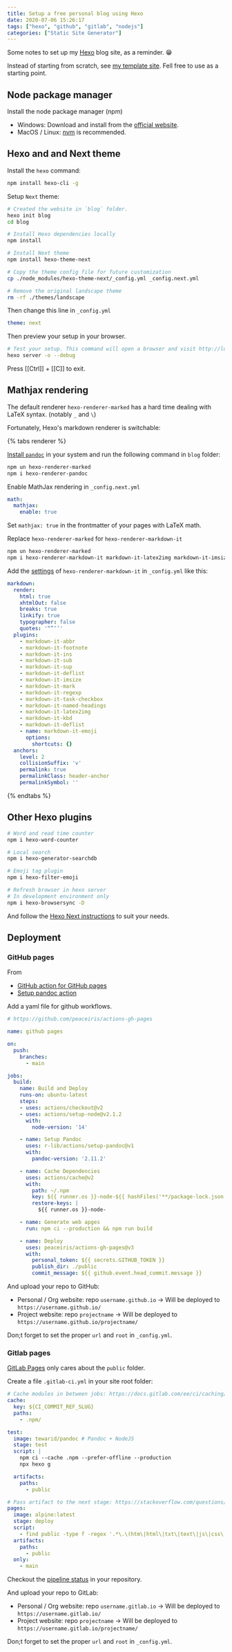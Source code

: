 ```yaml
---
title: Setup a free personal blog using Hexo
date: 2020-07-06 15:26:17
tags: ["hexo", "github", "gitlab", "nodejs"]
categories: ["Static Site Generator"]
---
```


Some notes to set up my [Hexo](https://hexo.io/) blog site, as a reminder. 😁

Instead of starting from scratch, see [my template site](https://github.com/NTUMitoLab/site-hexo-next). Fell free to use as a starting point.

<!-- more -->

## Node package manager

Install the node package manager (npm)

- Windows: Download and install from the [official website](https://nodejs.org/en/download/).
- MacOS / Linux: [nvm](https://github.com/nvm-sh/nvm) is recommended.

## Hexo and and Next theme

Install the `hexo` command:

```bash
npm install hexo-cli -g
```

Setup `Next` theme:

```bash
# Created the website in `blog` folder.
hexo init blog
cd blog

# Install Hexo dependencies locally
npm install

# Install Next theme
npm install hexo-theme-next

# Copy the theme config file for future customization
cp ./node_modules/hexo-theme-next/_config.yml _config.next.yml

# Remove the original landscape theme
rm -rf ./themes/landscape
```

Then change this line in `_config.yml`

```yml _config.yml
theme: next
```

Then preview your setup in your browser.

```bash
# Test your setup. This command will open a browser and visit http://localhost:4000. Ctrl+C to exit
hexo server -o --debug
```

Press [[Ctrl]] + [[C]] to exit.

## Mathjax rendering

The default renderer `hexo-renderer-marked` has a hard time dealing with LaTeX syntax. (notably `_` and `\`)

Fortunately, Hexo's markdown renderer is switchable:

{% tabs renderer %}
<!-- tab pandoc renderer -->

[Install `pandoc`](https://pandoc.org/installing.html) in your system and run the following command in `blog` folder:

```bash
npm un hexo-renderer-marked
npm i hexo-renderer-pandoc
```

Enable MathJax rendering in `_config.next.yml`

```yml _config.next.yml
math:
  mathjax:
    enable: true
```

Set `mathjax: true` in the frontmatter of your pages with LaTeX math.

<!-- endtab -->

<!-- tab markdown-it renderer -->

Replace `hexo-renderer-marked` for `hexo-renderer-markdown-it`

```bash
npm un hexo-renderer-marked
npm i hexo-renderer-markdown-it markdown-it-latex2img markdown-it-imsize markdown-it-named-headings markdown-it-regexp markdown-it-task-checkbox markdown-it-kbd
```

Add the [settings](https://github.com/hexojs/hexo-renderer-markdown-it/wiki/Advanced-Configuration) of `hexo-renderer-markdown-it` in `_config.yml` like this:

```yml _config.yml
markdown:
  render:
    html: true
    xhtmlOut: false
    breaks: true
    linkify: true
    typographer: false
    quotes: '“”‘’'
  plugins:
    - markdown-it-abbr
    - markdown-it-footnote
    - markdown-it-ins
    - markdown-it-sub
    - markdown-it-sup
    - markdown-it-deflist
    - markdown-it-imsize
    - markdown-it-mark
    - markdown-it-regexp
    - markdown-it-task-checkbox
    - markdown-it-named-headings
    - markdown-it-latex2img
    - markdown-it-kbd
    - markdown-it-deflist
    - name: markdown-it-emoji
      options:
        shortcuts: {}
  anchors:
    level: 2
    collisionSuffix: 'v'
    permalink: true
    permalinkClass: header-anchor
    permalinkSymbol: ''
```

<!-- endtab -->

{% endtabs %}

## Other Hexo plugins

```bash
# Word and read time counter
npm i hexo-word-counter

# Local search
npm i hexo-generator-searchdb

# Emoji tag plugin
npm i hexo-filter-emoji

# Refresh browser in hexo server
# In development environment only
npm i hexo-browsersync -D
```

And follow the [Hexo Next instructions](https://theme-next.js.org/docs/getting-started/) to suit your needs.

## Deployment

### GitHub pages

From
- [GitHub action for GitHub pages](https://github.com/peaceiris/actions-gh-pages)
- [Setup pandoc action](https://github.com/r-lib/actions/tree/master/setup-pandoc)

Add a yaml file for github workflows.

```yml .github/workflows/deploy.yml
# https://github.com/peaceiris/actions-gh-pages

name: github pages

on:
  push:
    branches:
      - main

jobs:
  build:
    name: Build and Deploy
    runs-on: ubuntu-latest
    steps:
    - uses: actions/checkout@v2
    - uses: actions/setup-node@v2.1.2
      with:
        node-version: '14'

    - name: Setup Pandoc
      uses: r-lib/actions/setup-pandoc@v1
      with:
        pandoc-version: '2.11.2'

    - name: Cache Dependencies
      uses: actions/cache@v2
      with:
        path: ~/.npm
        key: ${{ runner.os }}-node-${{ hashFiles('**/package-lock.json') }}
        restore-keys: |
          ${{ runner.os }}-node-

    - name: Generate web apges
      run: npm ci --production && npm run build

    - name: Deploy
      uses: peaceiris/actions-gh-pages@v3
      with:
        personal_token: ${{ secrets.GITHUB_TOKEN }}
        publish_dir: ./public
        commit_message: ${{ github.event.head_commit.message }}
```

And upload your repo to GitHub:

- Personal / Org website: repo `username.github.io` -> Will be deployed to `https://username.github.io/`
- Project website: repo `projectname` -> Will be deployed to `https://username.github.io/projectname/`

Don;t forget to set the proper `url` and `root` in `_config.yml`.

### Gitlab pages

[GitLab Pages](https://docs.gitlab.com/ee/user/project/pages/) only cares about the `public` folder.

Create a file `.gitlab-ci.yml` in your site root folder:

```yaml .gitlab-ci.yml
# Cache modules in between jobs: https://docs.gitlab.com/ee/ci/caching/#caching-nodejs-dependencies
cache:
  key: ${CI_COMMIT_REF_SLUG}
  paths:
    - .npm/

test:
  image: tewarid/pandoc # Pandoc + NodeJS
  stage: test
  script: |
    npm ci --cache .npm --prefer-offline --production
    npx hexo g

  artifacts:
    paths:
      - public

# Pass artifact to the next stage: https://stackoverflow.com/questions/38140996/how-can-i-pass-artifacts-to-another-stage
pages:
  image: alpine:latest
  stage: deploy
  script:
    - find public -type f -regex '.*\.\(htm\|html\|txt\|text\|js\|css\|svg\|xml\)$' -exec gzip -f -k {} \;
  artifacts:
    paths:
      - public
  only:
    - main
```

Checkout the [pipeline status](https://docs.gitlab.com/ee/ci/pipelines/#view-pipelines) in your repository.

And upload your repo to GitLab:

- Personal / Org website: repo `username.gitlab.io` -> Will be deployed to `https://username.gitlab.io/`
- Project website: repo `projectname` -> Will be deployed to `https://username.gitlab.io/projectname/`

Don;t forget to set the proper `url` and `root` in `_config.yml`.
